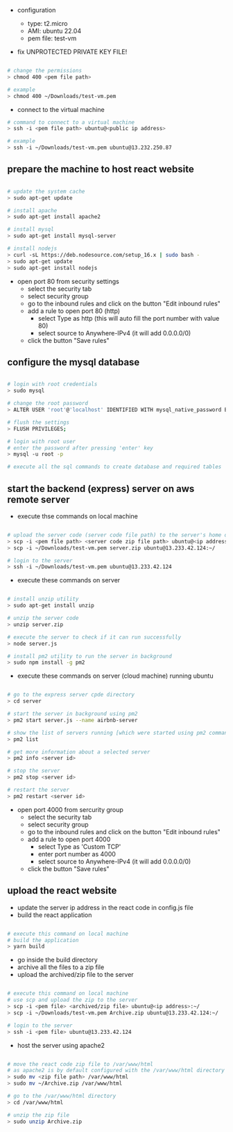 - configuration

  - type: t2.micro
  - AMI: ubuntu 22.04
  - pem file: test-vm

- fix UNPROTECTED PRIVATE KEY FILE!

```bash

# change the permissions
> chmod 400 <pem file path>

# example
> chmod 400 ~/Downloads/test-vm.pem
```

- connect to the virtual machine

```bash
# command to connect to a virtual machine
> ssh -i <pem file path> ubuntu@<public ip address>

# example
> ssh -i ~/Downloads/test-vm.pem ubuntu@13.232.250.87

```

## prepare the machine to host react website

```bash

# update the system cache
> sudo apt-get update

# install apache
> sudo apt-get install apache2

# install mysql
> sudo apt-get install mysql-server

# install nodejs
> curl -sL https://deb.nodesource.com/setup_16.x | sudo bash -
> sudo apt-get update
> sudo apt-get install nodejs

```

- open port 80 from security settings
  - select the security tab
  - select security group
  - go to the inbound rules and click on the button "Edit inbound rules"
  - add a rule to open port 80 (http)
    - select Type as http (this will auto fill the port number with value 80)
    - select source to Anywhere-IPv4 (it will add 0.0.0.0/0)
  - click the button "Save rules"

## configure the mysql database

```bash

# login with root credentials
> sudo mysql

# change the root password
> ALTER USER 'root'@'localhost' IDENTIFIED WITH mysql_native_password BY 'root';

# flush the settings
> FLUSH PRIVILEGES;

# login with root user
# enter the password after pressing 'enter' key
> mysql -u root -p

# execute all the sql commands to create database and required tables

```

## start the backend (express) server on aws remote server

- execute thse commands on local machine

```bash

# upload the server code (server code file path) to the server's home directory (~/)
> scp -i <pem file path> <server code zip file path> ubuntu@<ip address>:~/
> scp -i ~/Downloads/test-vm.pem server.zip ubuntu@13.233.42.124:~/

# login to the server
> ssh -i ~/Downloads/test-vm.pem ubuntu@13.233.42.124
```

- execute these commands on server

```bash

# install unzip utility
> sudo apt-get install unzip

# unzip the server code
> unzip server.zip

# execute the server to check if it can run successfully
> node server.js

# install pm2 utility to run the server in background
> sudo npm install -g pm2

```

- execute these commands on server (cloud machine) running ubuntu

```bash

# go to the express server cpde directory
> cd server

# start the server in background using pm2
> pm2 start server.js --name airbnb-server

# show the list of servers running [which were started using pm2 command]
> pm2 list

# get more information about a selected server
> pm2 info <server id>

# stop the server
> pm2 stop <server id>

# restart the server
> pm2 restart <server id>

```

- open port 4000 from sercurity group
  - select the security tab
  - select security group
  - go to the inbound rules and click on the button "Edit inbound rules"
  - add a rule to open port 4000
    - select Type as 'Custom TCP'
    - enter port number as 4000
    - select source to Anywhere-IPv4 (it will add 0.0.0.0/0)
  - click the button "Save rules"

## upload the react website

- update the server ip address in the react code in config.js file
- build the react application

```bash

# execute this command on local machine
# build the application
> yarn build

```

- go inside the build directory
- archive all the files to a zip file
- upload the archived/zip file to the server

```bash

# execute this command on local machine
# use scp and upload the zip to the server
> scp -i <pem file> <archived/zip file> ubuntu@<ip address>:~/
> scp -i ~/Downloads/test-vm.pem Archive.zip ubuntu@13.233.42.124:~/

# login to the server
> ssh -i <pem file> ubuntu@13.233.42.124

```

- host the server using apache2

```bash

# move the react code zip file to /var/www/html
# as apache2 is by default configured with the /var/www/html directory
> sudo mv <zip file path> /var/www/html
> sudo mv ~/Archive.zip /var/www/html

# go to the /var/www/html directory
> cd /var/www/html

# unzip the zip file
> sudo unzip Archive.zip

```
